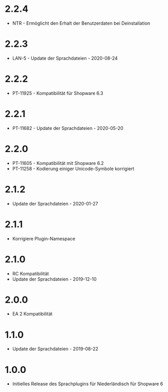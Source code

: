 # 2.2.4
- NTR - Ermöglicht den Erhalt der Benutzerdaten bei Deinstallation

# 2.2.3
- LAN-5 - Update der Sprachdateien - 2020-08-24

# 2.2.2
- PT-11925 - Kompatibilität für Shopware 6.3

# 2.2.1
- PT-11682 - Update der Sprachdateien - 2020-05-20

# 2.2.0
- PT-11605 - Kompatibilität mit Shopware 6.2
- PT-11258 - Kodierung einiger Unicode-Symbole korrigiert

# 2.1.2
- Update der Sprachdateien - 2020-01-27

# 2.1.1
- Korrigiere Plugin-Namespace

# 2.1.0
- RC Kompatibilität
- Update der Sprachdateien - 2019-12-10

# 2.0.0
- EA 2 Kompatibilität

# 1.1.0
- Update der Sprachdateien - 2019-08-22

# 1.0.0
- Initielles Release des Sprachplugins für Niederländisch für Shopware 6
